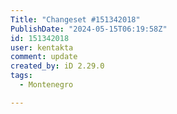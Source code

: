 ```yaml
---
Title: "Changeset #151342018"
PublishDate: "2024-05-15T06:19:58Z"
id: 151342018
user: kentakta
comment: update
created_by: iD 2.29.0
tags:
  - Montenegro

---
```

